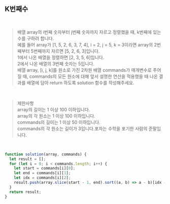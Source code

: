 ## K번째수

<br/>

> 배열 array의 i번째 숫자부터 j번째 숫자까지 자르고 정렬했을 때, k번째에 있는 수를 구하려 합니다. <br/>
> 예를 들어 array가 [1, 5, 2, 6, 3, 7, 4], i = 2, j = 5, k = 3이라면 array의 2번째부터 5번째까지 자르면 [5, 2, 6, 3]입니다.<br/>
> 1에서 나온 배열을 정렬하면 [2, 3, 5, 6]입니다. <br/>
> 2에서 나온 배열의 3번째 숫자는 5입니다. <br/>
> 배열 array, [i, j, k]를 원소로 가진 2차원 배열 commands가 매개변수로 주어질 때, commands의 모든 원소에 대해 앞서 설명한 연산을 적용했을 때 나온 결과를 배열에 담아 return 하도록 solution 함수를 작성해주세요. <br/>

 </br>

> 제한사항</br>
> array의 길이는 1 이상 100 이하입니다. </br>
> array의 각 원소는 1 이상 100 이하입니다. </br>
> commands의 길이는 1 이상 50 이하입니다.</br>
> commands의 각 원소는 길이가 3입니다.포자는 수학을 포기한 사람의 준말입니다.</br>

<br/>

```js
function solution(array, commands) {
  let result = [];
  for (let i = 0; i < commands.length; i++) {
    let start = commands[i][0];
    let end = commands[i][1];
    let idx = commands[i][2];
    result.push(array.slice(start - 1, end).sort((a, b) => a - b)[idx - 1]);
  }
  return result;
}
```
